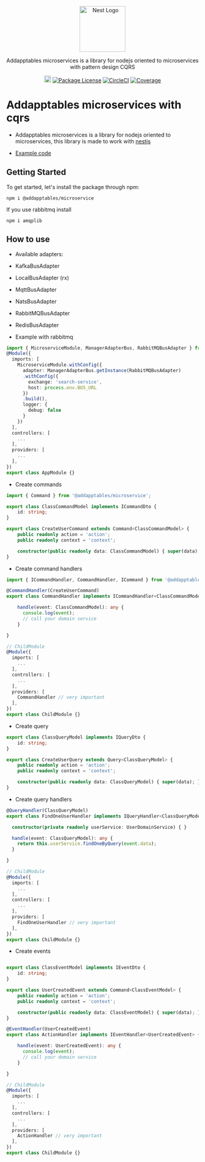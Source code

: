 <p align="center">
  <a href="http://addapptables.com/admin/dashboard" target="blank"><img src="http://addapptables.com/assets/images/logo/addaptables.svg" width="120" alt="Nest Logo" /></a>
</p>

  <p align="center">Addapptables microservices is a library for nodejs oriented to microservices with pattern design CQRS</p>
    <p align="center">
<a href="https://badge.fury.io/js/%40addapptables%2Fmicroservice"><img src="https://badge.fury.io/js/%40addapptables%2Fmicroservice.svg" alt="npm version" height="18"></a>
<a href="http://addapptables.com/admin/dashboard" target="_blank"><img src="https://img.shields.io/npm/l/@nestjs/core.svg" alt="Package License" /></a>
<a href="https://circleci.com/gh/addapptables/miscellaneous" target="_blank"><img src="https://circleci.com/gh/addapptables/miscellaneous.svg?style=shield" alt="CircleCI" /></a>
<a href='https://coveralls.io/github/addapptables/miscellaneous'><img src='https://coveralls.io/repos/github/addapptables/miscellaneous/badge.svg' alt='Coverage' /></a>
</p>



# Addapptables microservices with cqrs

- Addapptables microservices is a library for nodejs oriented to microservices,
this library is made to work with [nestjs](https://docs.nestjs.com/)

- [Example code](https://github.com/addapptables/boilerplate)

## Getting Started
To get started, let's install the package through npm:

```
npm i @addapptables/microservice
```

If you use rabbitmq install
```
npm i amqplib
```

## How to use
- Available adapters:
- KafkaBusAdapter
- LocalBusAdapter (rx)
- MqttBusAdapter
- NatsBusAdapter
- RabbitMQBusAdapter
- RedisBusAdapter

- Example with rabbitmq
```typescript
import { MicroserviceModule, ManagerAdapterBus, RabbitMQBusAdapter } from '@addapptables/microservice';
@Module({
  imports: [
    MicroserviceModule.withConfig({
      adapter: ManagerAdapterBus.getInstance(RabbitMQBusAdapter)
      .withConfig({
        exchange: 'search-service',
        host: process.env.BUS_URL
      })
      .build(),
      logger: {
        debug: false
      }
    })
  ],
  controllers: [
    ...
  ],
  providers: [
    ...
  ],
})
export class AppModule {}
```

- Create commands

```typescript
import { Command } from '@addapptables/microservice';

export class ClassCommandModel implements ICommandDto {
    id: string;
}

export class CreateUserCommand extends Command<ClassCommandModel> {
    public readonly action = 'action';
    public readonly context = 'context';

    constructor(public readonly data: ClassCommandModel) { super(data); }
}
```

- Create command handlers
```typescript
import { ICommandHandler, CommandHandler, ICommand } from '@addapptables/cqrs';

@CommandHandler(CreateUserCommand)
export class CommandHandler implements ICommandHandler<ClassCommandModel> {

    handle(event: ClassCommandModel): any {
      console.log(event);
      // call your domain service
    }

}

// ChildModule
@Module({
  imports: [
    ...
  ],
  controllers: [
    ...
  ],
  providers: [
    CommandHandler // very important
  ],
})
export class ChildModule {}
```

- Create query

```typescript
export class ClassQueryModel implements IQueryDto {
    id: string;
}

export class CreateUserQuery extends Query<ClassQueryModel> {
    public readonly action = 'action';
    public readonly context = 'context';

    constructor(public readonly data: ClassQueryModel) { super(data); }
}
```

- Create query handlers
```typescript
@QueryHandler(ClassQueryModel)
export class FindOneUserHandler implements IQueryHandler<ClassQueryModel> {

  constructor(private readonly userService: UserDomainService) { }

  handle(event: ClassQueryModel): any {
    return this.userService.findOneByQuery(event.data);
  }

}

// ChildModule
@Module({
  imports: [
    ...
  ],
  controllers: [
    ...
  ],
  providers: [
    FindOneUserHandler // very important
  ],
})
export class ChildModule {}
```

- Create events

```typescript

export class ClassEventModel implements IEventDto {
    id: string;
}

export class UserCreatedEvent extends Command<ClassEventModel> {
    public readonly action = 'action';
    public readonly context = 'context';

    constructor(public readonly data: ClassEventModel) { super(data); }
}
```

```typescript
@EventHandler(UserCreatedEvent)
export class ActionHandler implements IEventHandler<UserCreatedEvent> {

    handle(event: UserCreatedEvent): any {
      console.log(event);
      // call your domain service
    }

}

// ChildModule
@Module({
  imports: [
    ...
  ],
  controllers: [
    ...
  ],
  providers: [
    ActionHandler // very important
  ],
})
export class ChildModule {}
```


